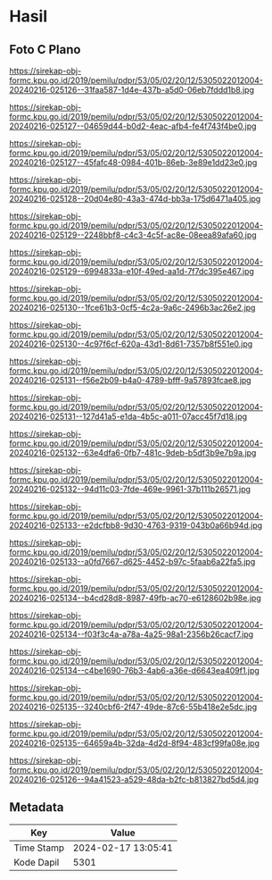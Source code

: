 # Hasil

## Foto C Plano

https://sirekap-obj-formc.kpu.go.id/2019/pemilu/pdpr/53/05/02/20/12/5305022012004-20240216-025126--31faa587-1d4e-437b-a5d0-06eb7fddd1b8.jpg

https://sirekap-obj-formc.kpu.go.id/2019/pemilu/pdpr/53/05/02/20/12/5305022012004-20240216-025127--04659d44-b0d2-4eac-afb4-fe4f743f4be0.jpg

https://sirekap-obj-formc.kpu.go.id/2019/pemilu/pdpr/53/05/02/20/12/5305022012004-20240216-025127--45fafc48-0984-401b-86eb-3e89e1dd23e0.jpg

https://sirekap-obj-formc.kpu.go.id/2019/pemilu/pdpr/53/05/02/20/12/5305022012004-20240216-025128--20d04e80-43a3-474d-bb3a-175d6471a405.jpg

https://sirekap-obj-formc.kpu.go.id/2019/pemilu/pdpr/53/05/02/20/12/5305022012004-20240216-025129--2248bbf8-c4c3-4c5f-ac8e-08eea89afa60.jpg

https://sirekap-obj-formc.kpu.go.id/2019/pemilu/pdpr/53/05/02/20/12/5305022012004-20240216-025129--6994833a-e10f-49ed-aa1d-7f7dc395e467.jpg

https://sirekap-obj-formc.kpu.go.id/2019/pemilu/pdpr/53/05/02/20/12/5305022012004-20240216-025130--1fce61b3-0cf5-4c2a-9a6c-2496b3ac26e2.jpg

https://sirekap-obj-formc.kpu.go.id/2019/pemilu/pdpr/53/05/02/20/12/5305022012004-20240216-025130--4c97f6cf-620a-43d1-8d61-7357b8f551e0.jpg

https://sirekap-obj-formc.kpu.go.id/2019/pemilu/pdpr/53/05/02/20/12/5305022012004-20240216-025131--f56e2b09-b4a0-4789-bfff-9a57893fcae8.jpg

https://sirekap-obj-formc.kpu.go.id/2019/pemilu/pdpr/53/05/02/20/12/5305022012004-20240216-025131--127d41a5-e1da-4b5c-a011-07acc45f7d18.jpg

https://sirekap-obj-formc.kpu.go.id/2019/pemilu/pdpr/53/05/02/20/12/5305022012004-20240216-025132--63e4dfa6-0fb7-481c-9deb-b5df3b9e7b9a.jpg

https://sirekap-obj-formc.kpu.go.id/2019/pemilu/pdpr/53/05/02/20/12/5305022012004-20240216-025132--94d11c03-7fde-469e-9961-37b111b26571.jpg

https://sirekap-obj-formc.kpu.go.id/2019/pemilu/pdpr/53/05/02/20/12/5305022012004-20240216-025133--e2dcfbb8-9d30-4763-9319-043b0a66b94d.jpg

https://sirekap-obj-formc.kpu.go.id/2019/pemilu/pdpr/53/05/02/20/12/5305022012004-20240216-025133--a0fd7667-d625-4452-b97c-5faab6a22fa5.jpg

https://sirekap-obj-formc.kpu.go.id/2019/pemilu/pdpr/53/05/02/20/12/5305022012004-20240216-025134--b4cd28d8-8987-49fb-ac70-e6128602b98e.jpg

https://sirekap-obj-formc.kpu.go.id/2019/pemilu/pdpr/53/05/02/20/12/5305022012004-20240216-025134--f03f3c4a-a78a-4a25-98a1-2356b26cacf7.jpg

https://sirekap-obj-formc.kpu.go.id/2019/pemilu/pdpr/53/05/02/20/12/5305022012004-20240216-025134--c4be1690-76b3-4ab6-a36e-d6643ea409f1.jpg

https://sirekap-obj-formc.kpu.go.id/2019/pemilu/pdpr/53/05/02/20/12/5305022012004-20240216-025135--3240cbf6-2f47-49de-87c6-55b418e2e5dc.jpg

https://sirekap-obj-formc.kpu.go.id/2019/pemilu/pdpr/53/05/02/20/12/5305022012004-20240216-025135--64659a4b-32da-4d2d-8f94-483cf99fa08e.jpg

https://sirekap-obj-formc.kpu.go.id/2019/pemilu/pdpr/53/05/02/20/12/5305022012004-20240216-025126--94a41523-a529-48da-b2fc-b813827bd5d4.jpg


## Metadata

| Key        | Value               |
| ---------- | ------------------- |
| Time Stamp | 2024-02-17 13:05:41 |
| Kode Dapil | 5301                |



